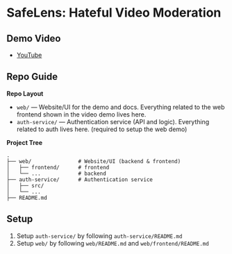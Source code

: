 # SafeLens: Hateful Video Moderation

## Demo Video

- [YouTube](https://youtu.be/B1dYceLSnXA)

## Repo Guide


**Repo Layout**

- `web/` — Website/UI for the demo and docs. Everything related to the web frontend shown in the video demo lives here.
- `auth-service/` — Authentication service (API and logic). Everything related to auth lives here. (required to setup the web demo)

**Project Tree**

```
.
├── web/               # Website/UI (backend & frontend)
│   ├── frontend/      # frontend
│   └── ...            # backend
├── auth-service/      # Authentication service
│   ├── src/
│   └── ...
├── README.md
```

## Setup

1. Setup `auth-service/` by following `auth-service/README.md`
1. Setup `web/` by following `web/README.md` and `web/frontend/README.md`
